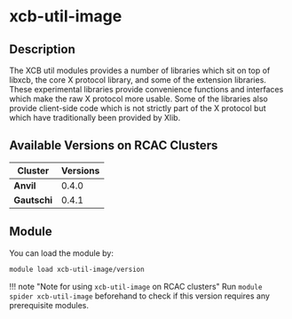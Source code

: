 # xcb-util-image

## Description
The XCB util modules provides a number of libraries which sit on top of libxcb, the core X protocol library, and some of the extension libraries. These experimental libraries provide convenience functions and interfaces which make the raw X protocol more usable. Some of the libraries also provide client-side code which is not strictly part of the X protocol but which have traditionally been provided by Xlib.

## Available Versions on RCAC Clusters
|Cluster|Versions|
|---|---|
|**Anvil**|0.4.0|
|**Gautschi**|0.4.1|

## Module
You can load the module by:

```bash
module load xcb-util-image/version
```

!!! note "Note for using `xcb-util-image` on RCAC clusters"
    Run `module spider xcb-util-image` beforehand to check if this version requires any prerequisite modules.
